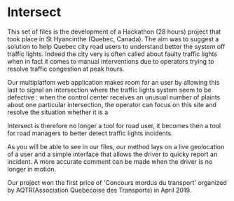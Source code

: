 # Intersect

This set of files is the development of a Hackathon (28 hours) project that took place in St Hyancinthe (Quebec, Canada). 
The aim was to suggest a solution to help Quebec city road users to understand better the system off traffic lights. Indeed the city very is often called about faulty traffic lights when in fact it comes to manual interventions due to operators trying to resolve traffic congestion at peak hours. 

Our multiplatfom web application makes room for an user by allowing this last to signal an intersection where the traffic lights system seem to be defective : when the control center receives an unusual number of plaints about one particular intersection, the operator can focus on this site and resolve the situation whether it is a 

Intersect is therefore no longer a tool for road user, it becomes then a tool for road managers to better detect traffic lights incidents.

As you will be able to see in our files, our method lays on a live geolocation of a user and a simple interface that allows the driver to quicky report an incident. A more accurate comment can be made when the driver is no longer in motion. 

Our project won the first price of 'Concours mordus du transport' organized by AQTR(Association Quebecoise des Transports) in April 2019. 
